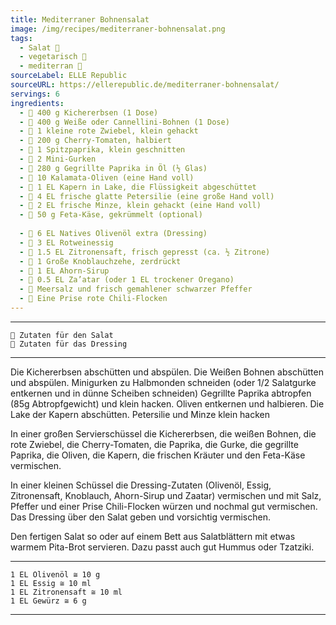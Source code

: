 ```yaml
---
title: Mediterraner Bohnensalat
image: /img/recipes/mediterraner-bohnensalat.png
tags:
  - Salat️ 🥗
  - vegetarisch 🌿
  - mediterran 🌊
sourceLabel: ELLE Republic
sourceURL: https://ellerepublic.de/mediterraner-bohnensalat/
servings: 6
ingredients:
  - 🥗 400 g Kichererbsen (1 Dose) 
  - 🥗 400 g Weiße oder Cannellini-Bohnen (1 Dose)
  - 🥗 1 kleine rote Zwiebel, klein gehackt 
  - 🥗 200 g Cherry-Tomaten, halbiert 
  - 🥗 1 Spitzpaprika, klein geschnitten 
  - 🥗 2 Mini-Gurken
  - 🥗 280 g Gegrillte Paprika in Öl (½ Glas)
  - 🥗 10 Kalamata-Oliven (eine Hand voll) 
  - 🥗 1 EL Kapern in Lake, die Flüssigkeit abgeschüttet 
  - 🥗 4 EL frische glatte Petersilie (eine große Hand voll) 
  - 🥗 2 EL frische Minze, klein gehackt (eine Hand voll)
  - 🥗 50 g Feta-Käse, gekrümmelt (optional)
 
  - 🧂 6 EL Natives Olivenöl extra (Dressing)
  - 🧂 3 EL Rotweinessig 
  - 🧂 1.5 EL Zitronensaft, frisch gepresst (ca. ½ Zitrone) 
  - 🧂 1 Große Knoblauchzehe, zerdrückt 
  - 🧂 1 EL Ahorn-Sirup 
  - 🧂 0.5 EL Za’atar (oder 1 EL trockener Oregano) 
  - 🧂 Meersalz und frisch gemahlener schwarzer Pfeffer 
  - 🧂 Eine Prise rote Chili-Flocken 
---
```

***
    🥗 Zutaten für den Salat
    🧂 Zutaten für das Dressing
***

Die Kichererbsen abschütten und abspülen.
Die Weißen Bohnen abschütten und abspülen.
Minigurken zu Halbmonden schneiden (oder 1/2 Salatgurke entkernen und in dünne Scheiben schneiden)
Gegrillte Paprika abtropfen (85g Abtropfgewicht) und klein hacken. 
Oliven entkernen und halbieren.
Die Lake der Kapern abschütten.
Petersilie und Minze klein hacken

In einer großen Servierschüssel die Kichererbsen, die weißen Bohnen, die rote Zwiebel, 
die Cherry-Tomaten, die Paprika, die Gurke, die gegrillte Paprika, die Oliven, die Kapern, 
die frischen Kräuter und den Feta-Käse vermischen.

In einer kleinen Schüssel die Dressing-Zutaten (Olivenöl, Essig, Zitronensaft, Knoblauch, 
Ahorn-Sirup und Zaatar) vermischen und mit Salz, Pfeffer und einer Prise Chili-Flocken 
würzen und nochmal gut vermischen. Das Dressing über den Salat geben und vorsichtig vermischen.

Den fertigen Salat so oder auf einem Bett aus Salatblättern mit etwas warmem Pita-Brot servieren. 
Dazu passt auch gut Hummus oder Tzatziki. 

***
    1 EL Olivenöl ≅ 10 g
    1 EL Essig ≅ 10 ml
    1 EL Zitronensaft ≅ 10 ml
    1 EL Gewürz ≅ 6 g
***
